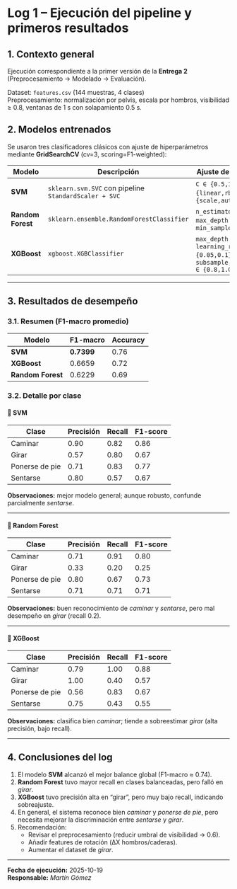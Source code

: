 # Log 1 – Ejecución del pipeline y primeros resultados 

## 1. Contexto general
Ejecución correspondiente a la primer versión de la **Entrega 2**  
(Preprocesamiento → Modelado → Evaluación).

Dataset: `features.csv` (144 muestras, 4 clases)  
Preprocesamiento: normalización por pelvis, escala por hombros, visibilidad ≥ 0.8, ventanas de 1 s con solapamiento 0.5 s.

## 2. Modelos entrenados
Se usaron tres clasificadores clásicos con ajuste de hiperparámetros mediante **GridSearchCV** (cv=3, scoring=F1-weighted):

| Modelo | Descripción | Ajuste de hiperparámetros |
|---------|--------------|----------------------------|
| **SVM** | `sklearn.svm.SVC` con pipeline `StandardScaler + SVC` | `C ∈ {0.5,1,5,10}`, `kernel ∈ {linear,rbf}`, `gamma ∈ {scale,auto}` |
| **Random Forest** | `sklearn.ensemble.RandomForestClassifier` | `n_estimators ∈ {300,500}`, `max_depth ∈ {None,10,20}`, `min_samples_split ∈ {2,5}` |
| **XGBoost** | `xgboost.XGBClassifier` | `max_depth ∈ {4,6}`, `learning_rate ∈ {0.05,0.1}`, `subsample,colsample_bytree ∈ {0.8,1.0}` |

---

## 3. Resultados de desempeño

### 3.1. Resumen (F1-macro promedio)
| Modelo | F1-macro | Accuracy |
|---------|-----------|-----------|
| **SVM** | **0.7399** | 0.76 |
| **XGBoost** | 0.6659 | 0.72 |
| **Random Forest** | 0.6229 | 0.69 |

### 3.2. Detalle por clase

#### 🔹 SVM
| Clase | Precisión | Recall | F1-score |
|-------|------------|---------|----------|
| Caminar | 0.90 | 0.82 | 0.86 |
| Girar | 0.57 | 0.80 | 0.67 |
| Ponerse de pie | 0.71 | 0.83 | 0.77 |
| Sentarse | 0.80 | 0.57 | 0.67 |

**Observaciones:** mejor modelo general; aunque robusto, confunde parcialmente *sentarse*.

---

#### 🔹 Random Forest
| Clase | Precisión | Recall | F1-score |
|-------|------------|---------|----------|
| Caminar | 0.71 | 0.91 | 0.80 |
| Girar | 0.33 | 0.20 | 0.25 |
| Ponerse de pie | 0.80 | 0.67 | 0.73 |
| Sentarse | 0.71 | 0.71 | 0.71 |

**Observaciones:** buen reconocimiento de *caminar* y *sentarse*, pero mal desempeño en *girar* (recall 0.2).

---

#### 🔹 XGBoost
| Clase | Precisión | Recall | F1-score |
|-------|------------|---------|----------|
| Caminar | 0.79 | 1.00 | 0.88 |
| Girar | 1.00 | 0.40 | 0.57 |
| Ponerse de pie | 0.56 | 0.83 | 0.67 |
| Sentarse | 0.75 | 0.43 | 0.55 |

**Observaciones:** clasifica bien *caminar*; tiende a sobreestimar *girar* (alta precisión, bajo recall).

---

## 4. Conclusiones del log

1. El modelo **SVM** alcanzó el mejor balance global (F1-macro ≈ 0.74).  
2. **Random Forest** tuvo mayor recall en clases balanceadas, pero falló en *girar*.  
3. **XGBoost** tuvo precisión alta en “girar”, pero muy bajo recall, indicando sobreajuste.
4. En general, el sistema reconoce bien *caminar* y *ponerse de pie*, pero necesita mejorar la discriminación entre *sentarse* y *girar*.
5. Recomendación:  
   - Revisar el preprocesamiento (reducir umbral de visibilidad → 0.6).  
   - Añadir features de rotación (ΔX hombros/caderas).  
   - Aumentar el dataset de *girar*.

---

**Fecha de ejecución:** 2025-10-19  
**Responsable:** *Martín Gómez*  
